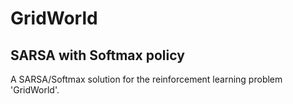 # GridWorld
## SARSA with Softmax policy

A SARSA/Softmax solution for the reinforcement learning problem 'GridWorld'.
